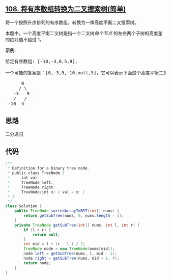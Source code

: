 ## [108. 将有序数组转换为二叉搜索树(简单)](https://leetcode-cn.com/problems/convert-sorted-array-to-binary-search-tree/)
<div class="notranslate"><p>将一个按照升序排列的有序数组，转换为一棵高度平衡二叉搜索树。</p>

<p>本题中，一个高度平衡二叉树是指一个二叉树<em>每个节点&nbsp;</em>的左右两个子树的高度差的绝对值不超过 1。</p>

<p><strong>示例:</strong></p>

<pre>给定有序数组: [-10,-3,0,5,9],

一个可能的答案是：[0,-3,9,-10,null,5]，它可以表示下面这个高度平衡二叉搜索树：

      0
     / \
   -3   9
   /   /
 -10  5
</pre>
</div>

## 思路
二分递归

## 代码
```java
/**
 * Definition for a binary tree node.
 * public class TreeNode {
 *     int val;
 *     TreeNode left;
 *     TreeNode right;
 *     TreeNode(int x) { val = x; }
 * }
 */
class Solution {
    public TreeNode sortedArrayToBST(int[] nums) {
        return getSubTree(nums, 0, nums.length - 1);
    }
    private TreeNode getSubTree(int[] nums, int l, int r) {
        if (l > r) {
            return null;
        }
        int mid = l + (r - l ) / 2;
        TreeNode node = new TreeNode(nums[mid]);
        node.left = getSubTree(nums, l, mid - 1);
        node.right = getSubTree(nums, mid + 1, r);
        return node;
    }
}
```
